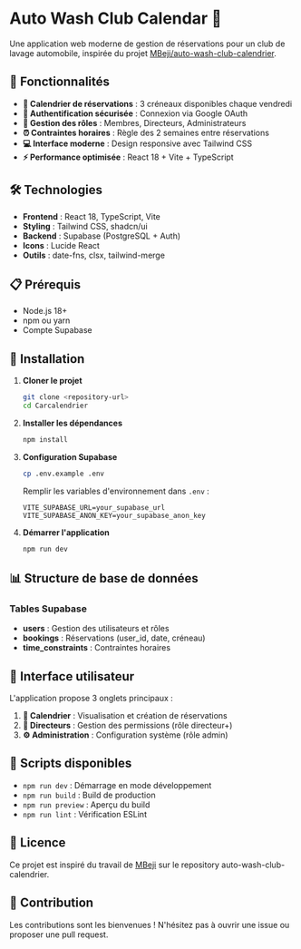 # Auto Wash Club Calendar 🚗

Une application web moderne de gestion de réservations pour un club de lavage automobile, inspirée du projet [MBeji/auto-wash-club-calendrier](https://github.com/MBeji/auto-wash-club-calendrier/).

## 🚀 Fonctionnalités

- **📅 Calendrier de réservations** : 3 créneaux disponibles chaque vendredi
- **🔐 Authentification sécurisée** : Connexion via Google OAuth
- **👥 Gestion des rôles** : Membres, Directeurs, Administrateurs
- **⏰ Contraintes horaires** : Règle des 2 semaines entre réservations
- **💻 Interface moderne** : Design responsive avec Tailwind CSS
- **⚡ Performance optimisée** : React 18 + Vite + TypeScript

## 🛠️ Technologies

- **Frontend** : React 18, TypeScript, Vite
- **Styling** : Tailwind CSS, shadcn/ui
- **Backend** : Supabase (PostgreSQL + Auth)
- **Icons** : Lucide React
- **Outils** : date-fns, clsx, tailwind-merge

## 📋 Prérequis

- Node.js 18+ 
- npm ou yarn
- Compte Supabase

## 🚀 Installation

1. **Cloner le projet**
   ```bash
   git clone <repository-url>
   cd Carcalendrier
   ```

2. **Installer les dépendances**
   ```bash
   npm install
   ```

3. **Configuration Supabase**
   ```bash
   cp .env.example .env
   ```
   Remplir les variables d'environnement dans `.env` :
   ```
   VITE_SUPABASE_URL=your_supabase_url
   VITE_SUPABASE_ANON_KEY=your_supabase_anon_key
   ```

4. **Démarrer l'application**
   ```bash
   npm run dev
   ```

## 📊 Structure de base de données

### Tables Supabase
- **users** : Gestion des utilisateurs et rôles
- **bookings** : Réservations (user_id, date, créneau)
- **time_constraints** : Contraintes horaires

## 🎨 Interface utilisateur

L'application propose 3 onglets principaux :

1. **📅 Calendrier** : Visualisation et création de réservations
2. **👥 Directeurs** : Gestion des permissions (rôle directeur+)
3. **⚙️ Administration** : Configuration système (rôle admin)

## 🔧 Scripts disponibles

- `npm run dev` : Démarrage en mode développement
- `npm run build` : Build de production
- `npm run preview` : Aperçu du build
- `npm run lint` : Vérification ESLint

## 📝 Licence

Ce projet est inspiré du travail de [MBeji](https://github.com/MBeji) sur le repository auto-wash-club-calendrier.

## 🤝 Contribution

Les contributions sont les bienvenues ! N'hésitez pas à ouvrir une issue ou proposer une pull request.

